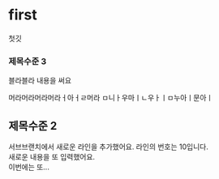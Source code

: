 # first
첫깃  
### 제목수준 3  
블라블라 내용을 써요  

머라머라머라머라ㅓ아ㅓㄹ머라
ㅁ니ㅏ우마ㅣㄴ우ㅏㅣㅁ누아ㅣ문아ㅣ
  
## 제목수준 2  
서브브랜치에서 새로운 라인을 추가했어요. 라인의 번호는 10입니다.  
새로운 내용을 또 입력했어요.  
이번에는 또...  
